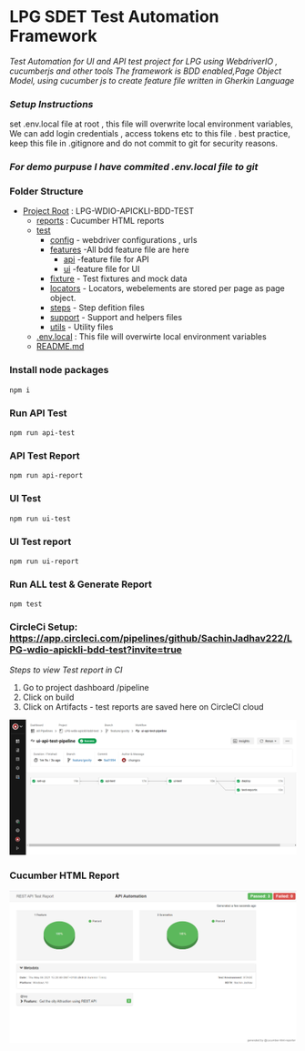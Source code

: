 # LPG SDET Test Automation Framework
*Test Automation for UI and API test project for LPG  using WebdriverIO , cucumberjs   and other tools
 The framework is BDD enabled,Page Object Model,  using cucumber js to create feature file written in Gherkin Language*


### *Setup Instructions*
set .env.local file at root , this file will overwrite local environment variables, We can add login credentials ,  access tokens etc to this file .  best practice, keep this file in .gitignore and do not commit to git for security reasons. 
### *For demo purpuse I have commited .env.local file to git*

### Folder Structure
* [Project Root](./tree-md) : LPG-WDIO-APICKLI-BDD-TEST
    * [reports](./reports)  : Cucumber HTML reports
    * [test](./test)
        * [config](./test/config) - webdriver configurations , urls
        * [features](./test/features) -All bdd feature file are here
          * [api](./test/features/api) -feature file for API
          * [ui](./test/features/ui) -feature file for UI
        * [fixture](./test/fixtures) - Test fixtures and mock data
        * [locators](./test/locators) - Locators, webelements are stored per page as page object.
        * [steps](./test/steps) - Step defition files
        * [support](./test/support) - Support and helpers  files
        * [utils](./test/utils) - Utility files
  * [.env.local](./.env.local) : This file will overwirte local environment variables 
  * [README.md](./README.md)
 

### Install node packages
```
npm i

```

### Run API Test
```
npm run api-test
```
### API Test Report
```
npm run api-report
```
### UI Test
```
npm run ui-test
```
### UI Test report
```
npm run ui-report
```
### Run ALL test & Generate Report 
```
npm test
```

### CircleCi Setup: https://app.circleci.com/pipelines/github/SachinJadhav222/LPG-wdio-apickli-bdd-test?invite=true

*Steps to view Test report in CI*
1. Go to project dashboard /pipeline
2. Click on build
3. Click on Artifacts - test reports are saved here on CircleCI cloud 

![Alt text](test/fixtures/CircleCi.PNG?raw=true "Optional Title")

### Cucumber HTML Report

![Alt text](test/fixtures/CucumberReport.PNG?raw=true "Optional Title")


 